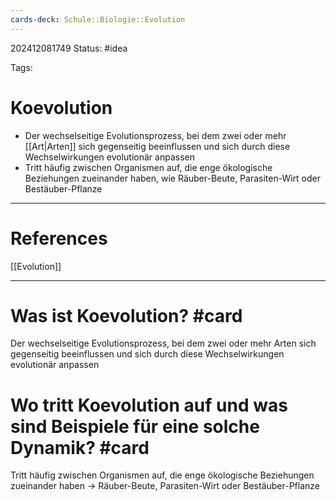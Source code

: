 ```yaml
---
cards-deck: Schule::Biologie::Evolution
---
```

202412081749
Status: #idea

Tags:

# Koevolution
- Der wechselseitige Evolutionsprozess, bei dem zwei oder mehr [[Art|Arten]] sich gegenseitig beeinflussen und sich durch diese Wechselwirkungen evolutionär anpassen
- Tritt häufig zwischen Organismen auf, die enge ökologische Beziehungen zueinander haben, wie Räuber-Beute, Parasiten-Wirt oder Bestäuber-Pflanze

---
# References
[[Evolution]]


---


# Was ist Koevolution? #card 
Der wechselseitige Evolutionsprozess, bei dem zwei oder mehr Arten sich gegenseitig beeinflussen und sich durch diese Wechselwirkungen evolutionär anpassen


# Wo tritt Koevolution auf und was sind Beispiele für eine solche Dynamik? #card 
Tritt häufig zwischen Organismen auf, die enge ökologische Beziehungen zueinander haben -> Räuber-Beute, Parasiten-Wirt oder Bestäuber-Pflanze